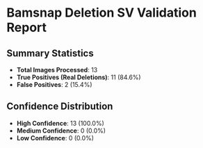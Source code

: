 # Bamsnap Deletion SV Validation Report

## Summary Statistics
- **Total Images Processed**: 13
- **True Positives (Real Deletions)**: 11 (84.6%)
- **False Positives**: 2 (15.4%)

## Confidence Distribution
- **High Confidence**: 13 (100.0%)
- **Medium Confidence**: 0 (0.0%)
- **Low Confidence**: 0 (0.0%)